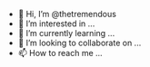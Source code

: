 - 👋 Hi, I’m @thetremendous
- 👀 I’m interested in ...
- 🌱 I’m currently learning ...
- 💞️ I’m looking to collaborate on ...
- 📫 How to reach me ...

<!---
thetremendous/thetremendous is a ✨ special ✨ repository because its `README.md` (this file) appears on your GitHub profile.
You can click the Preview link to take a look at your changes.
--->
